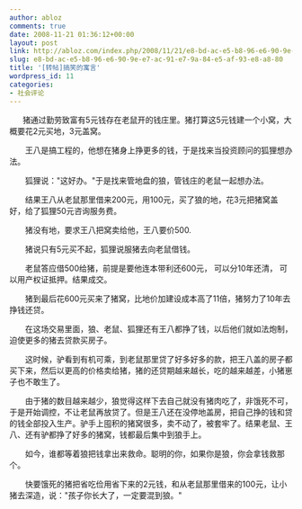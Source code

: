 ```yaml
---
author: abloz
comments: true
date: 2008-11-21 01:36:12+00:00
layout: post
link: http://abloz.com/index.php/2008/11/21/e8-bd-ac-e5-b8-96-e6-90-9e-e7-ac-91-e7-9a-84-e5-af-93-e8-a8-80/
slug: e8-bd-ac-e5-b8-96-e6-90-9e-e7-ac-91-e7-9a-84-e5-af-93-e8-a8-80
title: '[转帖]搞笑的寓言'
wordpress_id: 11
categories:
- 社会评论
---
```


      猪通过勤劳致富有5元钱存在老鼠开的钱庄里。猪打算这5元钱建一个小窝，大概要花2元买地，3元盖窝。 

　　王八是搞工程的，他想在猪身上挣更多的钱，于是找来当投资顾问的狐狸想办法。 

　　狐狸说："这好办。"于是找来管地盘的狼，管钱庄的老鼠一起想办法。 

　　结果王八从老鼠那里借来200元，用100元，买了狼的地，花3元把猪窝盖好，给了狐狸50元咨询服务费。 




　　猪没有地，要求王八把窝卖给他，王八要价500. 

　　猪说只有5元买不起，狐狸说服猪去向老鼠借钱。 

　　老鼠答应借500给猪，前提是要他连本带利还600元， 可以分10年还清， 可以用产权证抵押。结果成交。 

　　猪到最后花600元买来了猪窝，比地价加建设成本高了11倍，猪努力了10年去挣钱还贷。 

　　在这场交易里面，狼、老鼠、狐狸还有王八都挣了钱，以后他们就如法炮制，迫使更多的猪去贷款买房子。 




　　这时候，驴看到有机可乘，到老鼠那里贷了好多好多的款，把王八盖的房子都买下来，然后以更高的价格卖给猪，猪的还贷期越来越长，吃的越来越差，小猪崽子也不敢生了。 

　　由于猪的数目越来越少，狼觉得这样下去自己就没有猪肉吃了，非饿死不可，于是开始调控，不让老鼠再放贷了。但是王八还在没停地盖房，把自己挣的钱和贷的钱全部投入生产。驴手上囤积的猪窝很多，卖不动了，被套牢了。结果老鼠、王八、还有驴都挣了好多的猪窝，钱都最后集中到狼手上。 




　　如今，谁都等着狼把钱拿出来救命。聪明的你，如果你是狼，你会拿钱救那个。 

　　快要饿死的猪把省吃俭用省下来的2元钱，和从老鼠那里借来的100元，让小猪去深造，说："孩子你长大了，一定要混到狼。"



